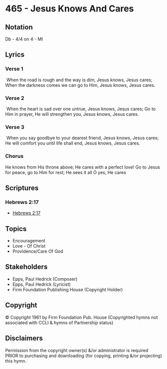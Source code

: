 # 465 - Jesus Knows And Cares

## Notation

Db - 4/4 on 4 - MI

## Lyrics

### Verse 1

 When the road is rough and the way is dim, Jesus knows, Jesus cares; When the darkness comes we can go to Him, Jesus knows, Jesus cares.

### Verse 2

 When the heart is sad over one untrue, Jesus knows, Jesus cares; Go to Him in prayer, He will strengthen you, Jesus knows, Jesus cares.

### Verse 3

 When you say goodbye to your dearest friend, Jesus knows, Jesus cares; He will comfort you until life shall end, Jesus knows, Jesus cares. 

### Chorus

He knows from His throne above; He cares with a perfect love! Go to Jesus for peace, go to Him for rest; He sees it all O yes, He cares


## Scriptures

### Hebrews 2:17

- [Hebrews 2:17](https://www.biblegateway.com/passage/?search=Hebrews%202%3A17)


## Topics

- Encouragement
- Love - Of Christ
- Providence/Care Of God

## Stakeholders

- Epps, Paul Hedrick (Composer)
- Epps, Paul Hedrick (Lyricist)
- Firm Foundation Publishing House (Copyright Holder)

## Copyright

© Copyright 1961 by Firm Foundation Pub. House
(Copyrighted hymns not associated with CCLI & hymns of Partnership status)

## Disclaimers

Permission from the copyright owner(s) &/or administrator is required PRIOR to purchasing and downloading (for copying, printing &/or projecting) this hymn.

